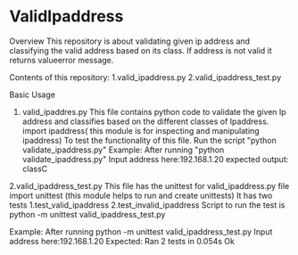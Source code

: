 # ValidIpaddress

Overview
This repository is about validating given ip address and classifying the valid address based on its class. If address is not valid  it returns valueerror message.

Contents of this repository:
1.valid_ipaddress.py
2.valid_ipaddress_test.py

Basic Usage
1. valid_ipaddres.py
This file contains python code to validate the given Ip address and classifies based on the different classes of Ipaddress.
import ipaddress( this module is for inspecting and manipulating ipaddress)
To test the functionality of this file. Run the script "python validate_ipaddress.py"
Example: After running "python validate_ipaddress.py" 
Input address here:192.168.1.20
expected output: classC

2.valid_ipaddress_test.py
This file has the unittest for valid_ipaddress.py file
import unittest (this module helps to run and create unittests)
It has two tests
1.test_valid_ipaddress
2.test_invalid_ipaddress
Script to run the test is 
python -m unittest valid_ipaddress_test.py

Example: After running python -m unittest valid_ipaddress_test.py
Input address here:192.168.1.20
Expected:
Ran 2 tests in 0.054s 
Ok 

